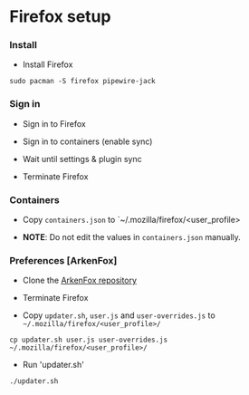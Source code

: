 # Firefox setup

### Install

- Install Firefox

```
sudo pacman -S firefox pipewire-jack
```

### Sign in

- Sign in to Firefox

- Sign in to containers (enable sync)

- Wait until settings & plugin sync

- Terminate Firefox

### Containers

- Copy `containers.json` to `~/.mozilla/firefox/<user_profile>

- **NOTE**: Do not edit the values in `containers.json` manually.

### Preferences [ArkenFox]

- Clone the [ArkenFox repository](https://github.com/arkenfox/user.js)

- Terminate Firefox

- Copy `updater.sh`, `user.js` and `user-overrides.js` to `~/.mozilla/firefox/<user_profile>/`

```
cp updater.sh user.js user-overrides.js ~/.mozilla/firefox/<user_profile>/
```

- Run 'updater.sh'

```
./updater.sh
```
